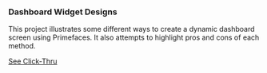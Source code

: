 ### Dashboard Widget Designs

This project illustrates some different ways to create a dynamic dashboard screen using Primefaces.  It also attempts to highlight pros and cons of each method.

[See Click-Thru](http://sskeller.github.io/dashboard-widget-designs/)